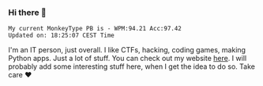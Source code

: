 ### Hi there 👋
<!-- PB START -->
```
My current MonkeyType PB is - WPM:94.21 Acc:97.42
Updated on: 18:25:07 CEST Time
```
<!-- PB END -->
I'm an IT person, just overall. I like CTFs, hacking, coding games, making Python apps. Just a lot of stuff.
You can check out my website [here](https://skill3472.github.io/).
I will probably add some interesting stuff here, when I get the idea to do so. Take care ❤️
